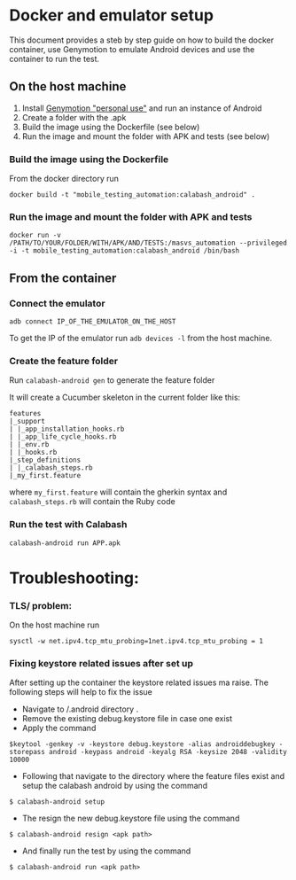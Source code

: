 

# Docker and emulator setup


This document provides a steb by step guide on how to build the docker container, use Genymotion to emulate Android devices and use the container to run the test.

## On the host machine

1. Install [Genymotion "personal use"](https://www.genymotion.com/fun-zone/) and run an instance of Android
2. Create a folder with the .apk 
3. Build the image using the Dockerfile (see below)
4. Run the image and mount the folder with APK and tests (see below)
	
	
### Build the image using the Dockerfile 

From the docker directory run

`docker build -t "mobile_testing_automation:calabash_android" .`

### Run the image and mount the folder with APK and tests


`docker run -v /PATH/TO/YOUR/FOLDER/WITH/APK/AND/TESTS:/masvs_automation --privileged  -i -t mobile_testing_automation:calabash_android /bin/bash`



## From the container

### Connect the emulator

`adb connect IP_OF_THE_EMULATOR_ON_THE_HOST`

To get the IP of the emulator run `adb devices -l` from the host machine.

### Create the feature folder

Run `calabash-android gen` to generate the feature folder

It will create a Cucumber skeleton in the current folder like this:


    features
    |_support
    | |_app_installation_hooks.rb
    | |_app_life_cycle_hooks.rb
    | |_env.rb
    | |_hooks.rb
    |_step_definitions
    | |_calabash_steps.rb
    |_my_first.feature
    
 where `my_first.feature` will contain the gherkin syntax and `calabash_steps.rb` will contain the Ruby code 

### Run the test with Calabash

`calabash-android run APP.apk`


# Troubleshooting:

### TLS/ problem:

On the host machine run

`sysctl -w net.ipv4.tcp_mtu_probing=1net.ipv4.tcp_mtu_probing = 1`

### Fixing keystore related issues after set up

After setting up the container the keystore related issues ma raise. The following steps will help to fix the issue

-	Navigate to  /.android directory .
-  Remove the existing debug.keystore file in case one exist
-	Apply the command 

```
$keytool -genkey -v -keystore debug.keystore -alias androiddebugkey -storepass android -keypass android -keyalg RSA -keysize 2048 -validity 10000
```
-	Following that navigate to the directory where the feature files exist and setup the calabash android by using the command

```
$ calabash-android setup
```
-	The resign the new debug.keystore file using the command

``` 
$ calabash-android resign <apk path>
```
-	And finally run the test by using the command 

``` 
$ calabash-android run <apk path>
```

